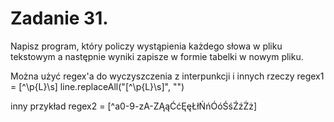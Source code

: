 # Zadanie 31.
Napisz program, który policzy wystąpienia każdego słowa w pliku tekstowym 
a następnie wyniki zapisze w formie tabelki w nowym pliku.

Można użyć regex'a do wyczyszczenia z interpunkcji i innych rzeczy
regex1 = [^\p{L}\s]
line.replaceAll("[^\\p{L}\\s]", "")

inny przykład
regex2 = [^a0-9-zA-ZĄąĆćĘęŁłŃńÓóŚśŹźŻż]